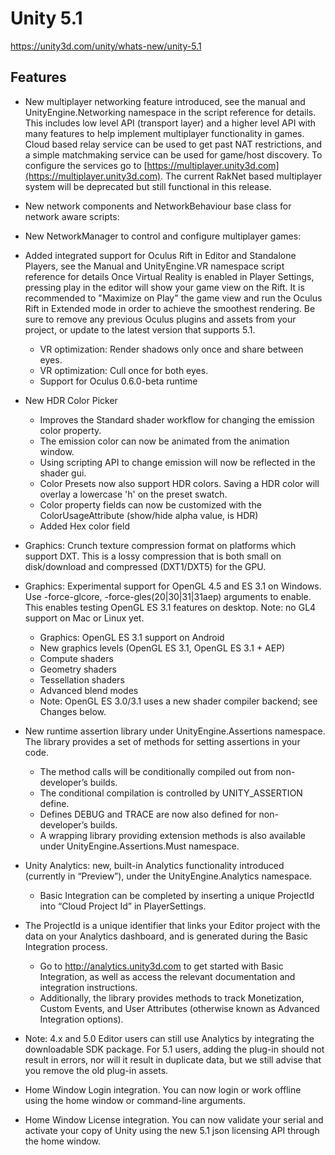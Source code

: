 # Unity 5.1

https://unity3d.com/unity/whats-new/unity-5.1

## Features



*   New multiplayer networking feature introduced, see the manual and UnityEngine.Networking namespace in the script reference for details. This includes low level API (transport layer) and a higher level API with many features to help implement multiplayer functionality in games. Cloud based relay service can be used to get past NAT restrictions, and a simple matchmaking service can be used for game/host discovery. To configure the services go to [https://multiplayer.unity3d.com](https://multiplayer.unity3d.com). The current RakNet based multiplayer system will be deprecated but still functional in this release.
*   New network components and NetworkBehaviour base class for network aware scripts:

*   New NetworkManager to control and configure multiplayer games:

*   Added integrated support for Oculus Rift in Editor and Standalone Players, see the Manual and UnityEngine.VR namespace script reference for details Once Virtual Reality is enabled in Player Settings, pressing play in the editor will show your game view on the Rift. It is recommended to "Maximize on Play" the game view and run the Oculus Rift in Extended mode in order to achieve the smoothest rendering. Be sure to remove any previous Oculus plugins and assets from your project, or update to the latest version that supports 5.1.
    *   VR optimization: Render shadows only once and share between eyes.
    *   VR optimization: Cull once for both eyes.
    *   Support for Oculus 0.6.0-beta runtime

*   New HDR Color Picker
    *   Improves the Standard shader workflow for changing the emission color property.
    *   The emission color can now be animated from the animation window.
    *   Using scripting API to change emission will now be reflected in the shader gui.
    *   Color Presets now also support HDR colors. Saving a HDR color will overlay a lowercase 'h' on the preset swatch.
    *   Color property fields can now be customized with the ColorUsageAttribute (show/hide alpha value, is HDR)
    *   Added Hex color field

*   Graphics: Crunch texture compression format on platforms which support DXT. This is a lossy compression that is both small on disk/download and compressed (DXT1/DXT5) for the GPU.

*   Graphics: Experimental support for OpenGL 4.5 and ES 3.1 on Windows. Use -force-glcore, -force-gles(20|30|31|31aep) arguments to enable. This enables testing OpenGL ES 3.1 features on desktop. Note: no GL4 support on Mac or Linux yet.
    *   Graphics: OpenGL ES 3.1 support on Android
    *   New graphics levels (OpenGL ES 3.1, OpenGL ES 3.1 + AEP)
    *   Compute shaders
    *   Geometry shaders
    *   Tessellation shaders
    *   Advanced blend modes
    *   Note: OpenGL ES 3.0/3.1 uses a new shader compiler backend; see Changes below.
*   New runtime assertion library under UnityEngine.Assertions namespace. The library provides a set of methods for setting assertions in your code.
    *   The method calls will be conditionally compiled out from non-developer’s builds.
    *   The conditional compilation is controlled by UNITY\_ASSERTION define.
    *   Defines DEBUG and TRACE are now also defined for non-developer’s builds.
    *   A wrapping library providing extension methods is also available under UnityEngine.Assertions.Must namespace.
*   Unity Analytics: new, built-in Analytics functionality introduced (currently in “Preview”), under the UnityEngine.Analytics namespace.
    *   Basic Integration can be completed by inserting a unique ProjectId into “Cloud Project Id” in PlayerSettings.

*   The ProjectId is a unique identifier that links your Editor project with the data on your Analytics dashboard, and is generated during the Basic Integration process.
    *   Go to http://analytics.unity3d.com to get started with Basic Integration, as well as access the relevant documentation and integration instructions.
    *   Additionally, the library provides methods to track Monetization, Custom Events, and User Attributes (otherwise known as Advanced Integration options).

*   Note: 4.x and 5.0 Editor users can still use Analytics by integrating the downloadable SDK package. For 5.1 users, adding the plug-in should not result in errors, nor will it result in duplicate data, but we still advise that you remove the old plug-in assets.
*   Home Window Login integration. You can now login or work offline using the home window or command-line arguments.

*   Home Window License integration. You can now validate your serial and activate your copy of Unity using the new 5.1 json licensing API through the home window.